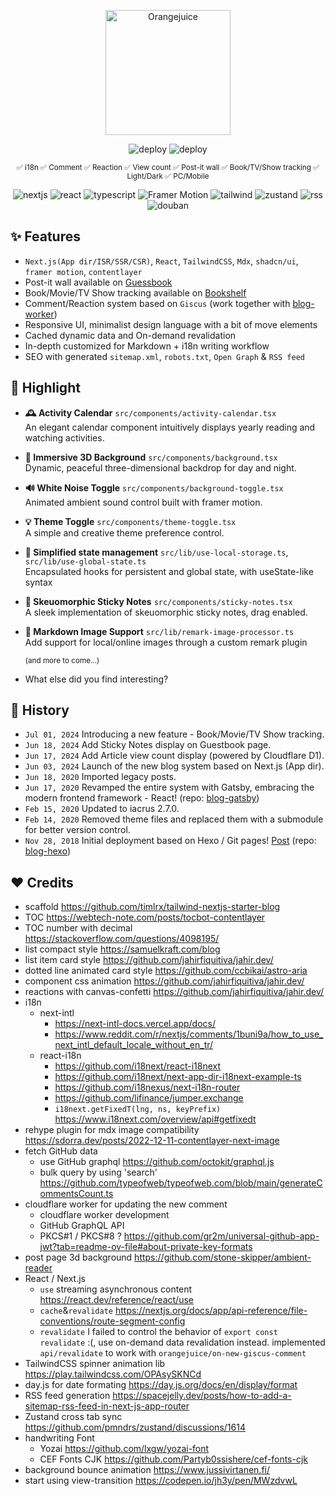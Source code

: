 <div align="center">
  <p><a href="https://orangejuice.cc/"><img alt="Orangejuice" width="200px" src="https://orangejuice.cc/logo.svg" /></a></p>

![deploy](https://img.shields.io/github/deployments/orangejuice/blog/production?logo=vercel&label=Deploy/Blog)
![deploy](https://img.shields.io/github/deployments/orangejuice/on-new-giscus-comment/production?logo=cloudflare-workers&label=Deploy/Cloudflare%20Worker)

<!--
![star](https://img.shields.io/github/stars/orangejuice/blog.svg?style=flat&logo=github&color=48bf1f&label=Star)
![react](https://img.shields.io/github/package-json/dependency-version/orangejuice/blog/react?label=React&color=61dafb&logo=react&logoColor=fff)
![typescript](https://img.shields.io/github/package-json/dependency-version/orangejuice/blog/dev/typescript?label=Typescript&logo=typescript&logoColor=fff&color=3178c6)
![node](https://img.shields.io/badge/Node.js-^20.2.0-5fa04e?logo=node.js&logoColor=fff)
![node](https://img.shields.io/badge/Node.js-5fa04e?logo=node.js&logoColor=fff)
![shadcn](https://img.shields.io/badge/shadcn%2Fui-000?logo=shadcnui&logoColor=fff)
![graphql](https://img.shields.io/badge/GraphQL-e10098?logo=graphql&logoColor=fff)-->
<sub>✅ i18n ✅ Comment ✅ Reaction ✅ View count ✅ Post-it wall ✅ Book/TV/Show tracking ✅ Light/Dark ✅ PC/Mobile</sub>

![nextjs](https://img.shields.io/github/package-json/dependency-version/orangejuice/blog/next?label=Next.js&logo=next.js&color=222)
![react](https://img.shields.io/badge/React-05a3cd?logo=react&logoColor=fff)
![typescript](https://img.shields.io/badge/Typescript-3178c6?logo=typescript&logoColor=fff)
![Framer Motion](https://img.shields.io/badge/Framer%20Motion-0055FF?logo=framer&logoColor=fff)
![tailwind](https://img.shields.io/badge/Tailwind%20CSS-06b6d4?logo=tailwindcss&logoColor=fff)
![zustand](https://img.shields.io/badge/🐻-Zustand-222?colorA=222)
![rss](https://shields.io/badge/RSS-f88900?logo=rss&logoColor=fff)
![douban](https://shields.io/badge/豆瓣-2D963D?logo=douban&logoColor=fff)

</div>

## ✨ Features

- `Next.js(App dir/ISR/SSR/CSR)`, `React`, `TailwindCSS`, `Mdx`, `shadcn/ui`, `framer motion`, `contentlayer`
- Post-it wall available on [Guessbook](https://orangejuice.cc/guestbook)
- Book/Movie/TV Show tracking available on [Bookshelf](https://orangejuice.cc/bookshelf)
- Comment/Reaction system based on `Giscus` (work together with [blog-worker](https://github.com/orangejuice/blog-worker))
- Responsive UI, minimalist design language with a bit of move elements
- Cached dynamic data and On-demand revalidation
- In-depth customized for Markdown + i18n writing workflow
- SEO with generated `sitemap.xml`, `robots.txt`, `Open Graph` & `RSS feed`

## 🙌 Highlight

* **🕰️ Activity Calendar** `src/components/activity-calendar.tsx`  
  An elegant calendar component intuitively displays yearly reading and watching activities.

* **🎨 Immersive 3D Background** `src/components/background.tsx`  
  Dynamic, peaceful three-dimensional backdrop for day and night.

* **🔊 White Noise Toggle** `src/components/background-toggle.tsx`  
  Animated ambient sound control built with framer motion.

* **💡 Theme Toggle** `src/components/theme-toggle.tsx`  
  A simple and creative theme preference control.

* **💾 Simplified state management** `src/lib/use-local-storage.ts`, `src/lib/use-global-state.ts`  
  Encapsulated hooks for persistent and global state, with useState-like syntax

* **📝 Skeuomorphic Sticky Notes** `src/components/sticky-notes.tsx`  
  A sleek implementation of skeuomorphic sticky notes, drag enabled.

* **📄 Markdown Image Support** `src/lib/remark-image-processor.ts`  
  Add support for local/online images through a custom remark plugin

  <sub>(and more to come...)</sub>  
* What else did you find interesting? 

## 🔖 History

- `Jul 01, 2024`  Introducing a new feature - Book/Movie/TV Show tracking.
- `Jun 18, 2024`  Add Sticky Notes display on Guestbook page.
- `Jun 17, 2024`  Add Article view count display (powered by Cloudflare D1).
- `Jun 03, 2024`  Launch of the new blog system based on Next.js (App dir).
- `Jun 18, 2020`  Imported legacy posts.
- `Jun 17, 2020`  Revamped the entire system with Gatsby, embracing the modern frontend framework - React! (repo: [blog-gatsby](https://github.com/orangejuice/blog-gatsby))
- `Feb 15, 2020`  Updated to iacrus 2.7.0.
- `Feb 14, 2020`  Removed theme files and replaced them with a submodule for better version control.
- `Nov 28, 2018`  Initial deployment based on Hexo / Git pages! [Post](https://orangejuice.cc/2019-03-04-build-a-hexo-blog) (repo: [blog-hexo](https://github.com/orangejuice/blog-hexo))

## ❤️ Credits

- scaffold https://github.com/timlrx/tailwind-nextjs-starter-blog
- TOC https://webtech-note.com/posts/tocbot-contentlayer
- TOC number with decimal https://stackoverflow.com/questions/4098195/
- list compact style https://samuelkraft.com/blog
- list item card style https://github.com/jahirfiquitiva/jahir.dev/
- dotted line animated card style https://github.com/ccbikai/astro-aria
- component css animation https://github.com/jahirfiquitiva/jahir.dev/
- reactions with canvas-confetti https://github.com/jahirfiquitiva/jahir.dev/
- i18n
  - next-intl
    - https://next-intl-docs.vercel.app/docs/
    - https://www.reddit.com/r/nextjs/comments/1buni9a/how_to_use_next_intl_default_locale_without_en_tr/
  - react-i18n
    - https://github.com/i18next/react-i18next
    - https://github.com/i18next/next-app-dir-i18next-example-ts
    - https://github.com/i18nexus/next-i18n-router
    - https://github.com/lifinance/jumper.exchange
    - `i18next.getFixedT(lng, ns, keyPrefix)` https://www.i18next.com/overview/api#getfixedt
- rehype plugin for mdx image compatibility https://sdorra.dev/posts/2022-12-11-contentlayer-next-image
- fetch GitHub data 
  - use GitHub graphql https://github.com/octokit/graphql.js
  - bulk query by using 'search' https://github.com/typeofweb/typeofweb.com/blob/main/generateCommentsCount.ts
- cloudflare worker for updating the new comment
  - cloudflare worker development
  - GitHub GraphQL API
  - PKCS#1 / PKCS#8 ? https://github.com/gr2m/universal-github-app-jwt?tab=readme-ov-file#about-private-key-formats
- post page 3d background https://github.com/stone-skipper/ambient-reader
- React / Next.js
  - `use` streaming asynchronous content https://react.dev/reference/react/use
  - `cache`&`revalidate` https://nextjs.org/docs/app/api-reference/file-conventions/route-segment-config
  - `revalidate` I failed to control the behavior of `export const revalidate` :(, use on-demand data revalidation instead.
    implemented `api/revalidate` to work with `orangejuice/on-new-giscus-comment`
- TailwindCSS spinner animation lib https://play.tailwindcss.com/OPAsySKNCd
- day.js for date formating https://day.js.org/docs/en/display/format
- RSS feed generation https://spacejelly.dev/posts/how-to-add-a-sitemap-rss-feed-in-next-js-app-router
- Zustand cross tab sync https://github.com/pmndrs/zustand/discussions/1614
- handwriting Font
  - Yozai https://github.com/lxgw/yozai-font
  - CEF Fonts CJK https://github.com/Partyb0ssishere/cef-fonts-cjk
- background bounce animation https://www.jussivirtanen.fi/
- start using view-transition https://codepen.io/jh3y/pen/MWzdvwL
